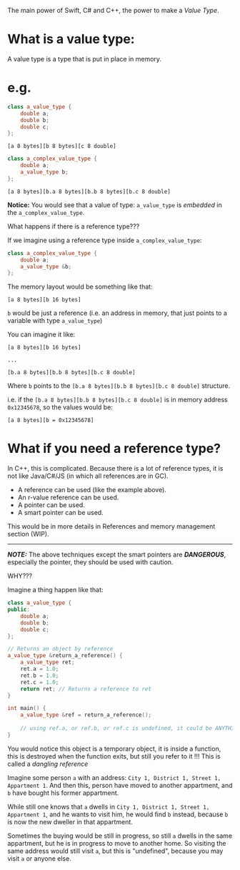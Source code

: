 The main power of Swift, C# and C++, the power to make a *Value Type*.

 # What is a value type:
 
 A value type is a type that is put in place in memory.
 
 # e.g.
 
 ```cpp
 class a_value_type {
     double a;
     double b;
     double c;
 };
 ```
 
 ```
 [a 8 bytes][b 8 bytes][c 8 double]
 ```
 
 ```cpp
 class a_complex_value_type {
     double a;
     a_value_type b;
 };
 ```
 
 ```
 [a 8 bytes][b.a 8 bytes][b.b 8 bytes][b.c 8 double]
 ```
 
 **Notice:** You would see that a value of type: `a_value_type` is *embedded* in the `a_complex_value_type`.

 What happens if there is a reference type???
 
 If we imagine using a reference type inside `a_complex_value_type`:
 
 ```cpp
 class a_complex_value_type {
     double a;
     a_value_type &b;
 };
 ```
 
 The memory layout would be something like that:
 
 ```
 [a 8 bytes][b 16 bytes]
 ```
 
 `b` would be just a reference (i.e. an address in memory, that just points to a variable with type `a_value_type`)
 
 You can imagine it like:
 
 ```
 [a 8 bytes][b 16 bytes]

 ...
 
 [b.a 8 bytes][b.b 8 bytes][b.c 8 double]
 ```
 
 Where `b` points to the `[b.a 8 bytes][b.b 8 bytes][b.c 8 double]` structure.
 
 i.e. if the `[b.a 8 bytes][b.b 8 bytes][b.c 8 double]` is in memory address `0x12345678`, so the values would be:

 ```
 [a 8 bytes][b = 0x12345678]
 ```

 
# What if you need a reference type?

In C++, this is complicated. Because there is a lot of reference types, it is not like Java/C#/JS (in which all references are in GC).
  - A reference can be used (like the example above).
  - An r-value reference can be used.
  - A pointer can be used.
  - A smart pointer can be used.
  
This would be in more details in References and memory management section (WIP).

**********************************************************
***NOTE:*** The above techniques except the smart pointers are ***DANGEROUS***, especially the pointer, they should be used with caution.

WHY???

Imagine a thing happen like that:

```cpp
class a_value_type {
public:
    double a;
    double b;
    double c;
};
```

```cpp
// Returns an object by reference
a_value_type &return_a_reference() {
    a_value_type ret;
    ret.a = 1.0;
    ret.b = 1.0;
    ret.c = 1.0;
    return ret; // Returns a reference to ret
}

int main() {
    a_value_type &ref = return_a_reference();
    
    // using ref.a, or ref.b, or ref.c is undefined, it could be ANYTHING
}
```

You would notice this object is a temporary object, it is inside a function, this is destroyed when the function exits,
but still you refer to it !!! This is called a *dangling reference*

Imagine some person `a` with an address: `City 1, District 1, Street 1, Appartment 1`. And then this, person have moved to
another appartment, and `b` have bought his former appartment.

While still one knows that `a` dwells in `City 1, District 1, Street 1, Appartment 1`, and he wants to visit him, he would
find `b` instead, because `b` is now the new dweller in that appartment.

Sometimes the buying would be still in progress, so still `a` dwells in the same appartment, but he is in progress to move to
another home. So visiting the same address would still visit `a`, but this is "undefined", because you may visit `a` or anyone
else.
